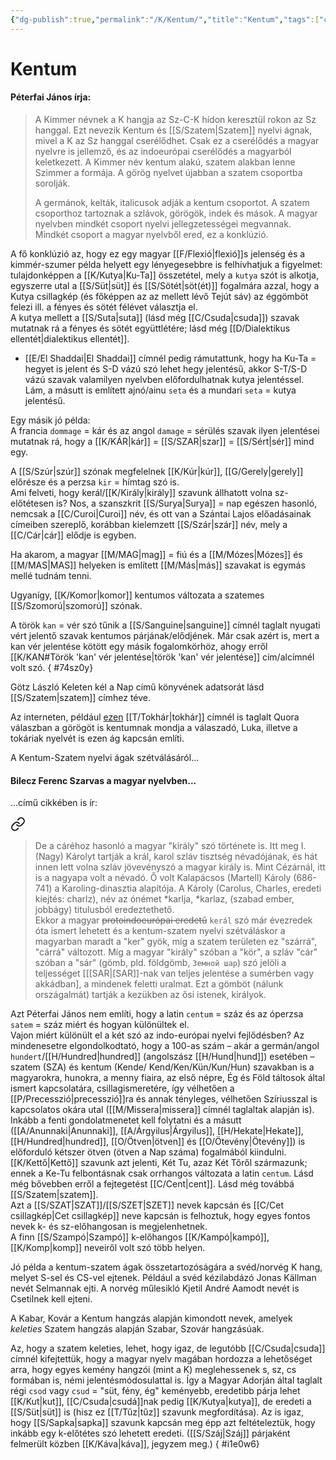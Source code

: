 ```yaml
---
{"dg-publish":true,"permalink":"/K/Kentum/","title":"Kentum","tags":["containstransclusions"],"created":"2025-05-29T17:30","updated":"2025-08-19T00:57"}
---
```



# Kentum

#### Péterfai János írja:

> A Kimmer névnek a K hangja az Sz-C-K hídon keresztül rokon az Sz hanggal. Ezt nevezik Kentum és [[S/Szatem\|Szatem]] nyelvi ágnak, mivel a K az Sz hanggal cserélődhet. Csak ez a cserélődés a magyar nyelvre is jellemző, és az indoeurópai cserélődés a magyarból keletkezett. A Kimmer név kentum alakú, szatem alakban lenne Szimmer a formája. A görög nyelvet újabban a szatem csoportba sorolják.  
>
> A germánok, kelták, italicusok adják a kentum csoportot. A szatem csoporthoz tartoznak a szlávok, görögök, indek és mások. A magyar nyelvben mindkét csoport nyelvi jellegzetességei megvannak. Mindkét csoport a magyar nyelvből ered, ez a konklúzió.  

A fő konklúzió az, hogy ez egy magyar [[F/Flexió\|flexió]]s jelenség és a kimmér-szumer példa helyett egy lényegesebbre is felhívhatjuk a figyelmet: tulajdonképpen a [[K/Kutya\|Ku-Ta]] összetétel, mely a `kutya` szót is alkotja, egyszerre utal a [[S/Süt\|süt]] és [[S/Sötét\|söt(ét)]] fogalmára azzal, hogy a Kutya csillagkép (és főképpen az az mellett lévő Tejút sáv) az éggömböt felezi ill. a fényes és sötét félévet választja el.  
A kutya mellett a [[S/Suta\|suta]] (lásd még [[C/Csuda\|csuda]]) szavak mutatnak rá a fényes és sötét együttlétére; lásd még [[D/Dialektikus ellentét\|dialektikus ellentét]].  
- [[E/El Shaddai\|El Shaddai]] címnél pedig rámutattunk, hogy ha Ku-Ta = hegyet is jelent és S-D vázú szó lehet hegy jelentésű, akkor S-T/S-D vázú szavak valamilyen nyelvben előfordulhatnak kutya jelentéssel. Lám, a másutt is említett ajnó/ainu `seta` és a mundari `seta` = kutya jelentésű.

Egy másik jó példa:  
A francia `dommage` = kár és az angol `damage` = sérülés szavak ilyen jelentései mutatnak rá, hogy a [[K/KÁR\|kár]] = [[S/SZAR\|szar]] = [[S/Sért\|sér]] mind egy.  

A [[S/Szúr\|szúr]] szónak megfelelnek [[K/Kúr\|kúr]], [[G/Gerely\|gerely]] előrésze és a perzsa `kir` = hímtag szó is.  
Ami felveti, hogy kerál/[[K/Király\|király]] szavunk állhatott volna sz-előtétesen is? Nos, a szanszkrit [[S/Surya\|Surya]] = nap egészen hasonló, nemcsak a [[C/Curoi\|Curoi]] név, és ott van a Szántai Lajos előadásainak címeiben szereplő, korábban kielemzett [[S/Szár\|szár]] név, mely a [[C/Cár\|cár]] elődje is egyben.  

Ha akarom, a magyar [[M/MAG\|mag]] = fiú és a [[M/Mózes\|Mózes]] és [[M/MAS\|MAS]] helyeken is említett [[M/Más\|más]] szavakat is egymás mellé tudnám tenni.  

Ugyanígy, [[K/Komor\|komor]] kentumos változata a szatemes [[S/Szomorú\|szomorú]] szónak.  

A török `kan` = vér szó tűnik a [[S/Sanguine\|sanguine]] címnél taglalt nyugati vért jelentő szavak kentumos párjának/elődjének. Már csak azért is, mert a kan vér jelentése kötött egy másik fogalomkörhöz, ahogy erről [[K/KAN#Török 'kan' vér jelentése\|török 'kan' vér jelentése]] cím/alcímnél volt szó.
{ #74sz0y}


Götz László Keleten kél a Nap című könyvének adatsorát lásd [[S/Szatem\|szatem]] címhez téve.  

Az interneten, például [ezen](https://qr.ae/pGAClj) [[T/Tokhár\|tokhár]] címnél is taglalt Quora válaszban a görögöt is kentumnak mondja a válaszadó, Luka, illetve a tokáriak nyelvét is ezen ág kapcsán említi.  

A Kentum-Szatem nyelvi ágak szétválásáról...  

#### Bilecz Ferenc Szarvas a magyar nyelvben...

...című cikkében is ír:  

<div class="transclusion internal-embed is-loaded"><a class="markdown-embed-link" href="/S/Szatem/#4v0nf7" aria-label="Open link"><svg xmlns="http://www.w3.org/2000/svg" width="24" height="24" viewBox="0 0 24 24" fill="none" stroke="currentColor" stroke-width="2" stroke-linecap="round" stroke-linejoin="round" class="svg-icon lucide-link"><path d="M10 13a5 5 0 0 0 7.54.54l3-3a5 5 0 0 0-7.07-7.07l-1.72 1.71"></path><path d="M14 11a5 5 0 0 0-7.54-.54l-3 3a5 5 0 0 0 7.07 7.07l1.71-1.71"></path></svg></a><div class="markdown-embed">



> De a cáréhoz hasonló a magyar "király" szó története is. Itt meg I. (Nagy) Károlyt tartják a král, karol szláv tisztség névadójának, és hát innen lett volna szláv jövevényszó a magyar király is. Mint Cézárnál, itt is a nagyapa volt a névadó. Ő volt Kalapácsos (Martell) Károly (686-741) a Karoling-dinasztia alapítója. A Károly (Carolus, Charles, eredeti kiejtés: charlz), név az ónémet \*karlja, \*karlaz, (szabad ember, jobbágy) titulusból eredeztethető.  
> Ekkor a magyar ~~protoindoeurópai eredetű~~ `kerál` szó már évezredek óta ismert lehetett és a kentum-szatem nyelvi szétváláskor a magyarban maradt a "ker" gyök, míg a szatem területen ez "szárrá", "cárrá" változott. Míg a magyar "király" szóban a "kör", a szláv "cár" szóban a "sár" (gömb, pld. földgömb, `Земной шар`) szó jelöli a teljességet \[[[SAR\|[SAR]]-nak van teljes jelentése a sumérben vagy akkádban\], a mindenek feletti uralmat. Ezt a gömböt (nálunk országalmát) tartják a kezükben az ősi istenek, királyok. 

</div></div>


Azt Péterfai János nem említi, hogy a latin `centum` = száz és az óperzsa `satem` = száz miért és hogyan különültek el.  
Vajon miért különült el a két szó az indo-európai nyelvi fejlődésben? Az mindenesetre elgondolkodtató, hogy a 100-as szám – akár a germán/angol `hundert`/[[H/Hundred\|hundred]] (angolszász [[H/Hund\|hund]]) esetében – szatem (SZA) és kentum (Kende/ Kend/Ken/Kün/Kun/Hun) szavakban is a magyarokra, hunokra, a menny fiaira, az első népre, Ég és Föld táltosok által ismert kapcsolatára, csillagismeretére, így vélhetően a [[P/Precesszió\|precesszió]]ra és annak tényleges, vélhetően Szíriusszal is kapcsolatos okára utal ([[M/Missera\|missera]] címnél taglaltak alapján is). Inkább a fenti gondolatmenetet kell folytatni és a másutt ([[A/Anunnaki\|Anunnaki]], [[A/Árgyilus\|Árgyilus]], [[H/Hekate\|Hekate]], [[H/Hundred\|hundred]], [[O/Ötven\|ötven]] és [[O/Ötevény\|Ötevény]]) is előforduló kétszer ötven (ötven a Nap száma) fogalmából kiindulni.  
[[K/Kettő\|Kettő]] szavunk azt jelenti, Két Tu, azaz Két Tőről származunk; ennek a Ke-Tu felbontásnak csak orrhangos változata a latin `centum`. Lásd még bővebben erről a fejtegetést [[C/Cent\|cent]]. Lásd még továbbá [[S/Szatem\|szatem]].  
Azt a [[S/SZAT\|SZAT]]/[[S/SZET\|SZET]] nevek kapcsán és [[C/Cet csillagkép\|Cet csillagkép]] neve kapcsán is felhoztuk, hogy egyes fontos nevek k- és sz-előhangosan is megjelenhetnek.  
A finn [[S/Szampó\|Szampó]] k-előhangos [[K/Kampó\|kampó]], [[K/Komp\|komp]] neveiről volt szó több helyen.  

Jó példa a kentum-szatem ágak összetartozóságára a svéd/norvég K hang, melyet S-sel és CS-vel ejtenek. Például a svéd kézilabdázó Jonas Källman nevét Selmannak ejti. A norvég műlesikló Kjetil André Aamodt nevét is Csetilnek kell ejteni.  

A Kabar, Kovár a Kentum hangzás alapján kimondott nevek, amelyek *keleties* Szatem hangzás alapján Szabar, Szovár hangzásúak.  

Az, hogy a szatem keleties, lehet, hogy igaz, de legutóbb [[C/Csuda\|csuda]] címnél kifejtettük, hogy a magyar nyelv magában hordozza a lehetőséget arra, hogy egyes kemény hangzói (mint a K) meglehessenek s, sz, cs formában is, némi jelentésmódosulattal is. Így a Magyar Adorján által taglalt régi `csod` vagy `csud` = "süt, fény, ég" keményebb, eredetibb párja lehet [[K/Kut\|kut]], [[C/Csuda\|csudá]]nak pedig [[K/Kutya\|kutya]], de eredeti a [[S/Süt\|süt]] is (hisz ez [[T/Tűz\|tűz]] szavunk megfordítása). Az is igaz, hogy [[S/Sapka\|sapka]] szavunk kapcsán meg épp azt feltételeztük, hogy inkább egy k-előtétes szó lehetett eredeti. ([[S/Száj\|Száj]] párjaként felmerült közben [[K/Káva\|káva]], jegyzem meg.)
{ #i1e0w6}
